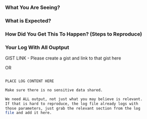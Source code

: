 <!--
BEFORE YOU SUBMIT AN ISSUE, PLEASE READ https://github.com/chocolatey/choco#submitting-issues

DO NOT CREATE ISSUES FOR PACKAGES. Read https://github.com/chocolatey/choco#submitting-issues

DO NOT CREATE AN ISSUE FOR A QUESTION - questions are better served as email or chat.

* email - http://groups.google.com/group/chocolatey
*  chat - https://gitter.im/chocolatey/choco

## Template for Bug Reports

DELETE EVERYTHING ABOVE THIS LINE AND THE LINE
___ -->


### What You Are Seeing?

### What is Expected?

### How Did You Get This To Happen? (Steps to Reproduce)

### Your Log With All Ouptput

GIST LINK - Please create a gist and link to that gist here

OR

~~~sh

PLACE LOG CONTENT HERE

Make sure there is no sensitive data shared.

We need ALL output, not just what you may believe is relevant.
If that is hard to reproduce, the log file already logs with
those parameters, just grab the relevant section from the log
file and add it here.

~~~
